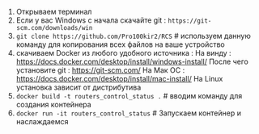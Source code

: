 1) Открываем терминал
2) Если у вас Windows с начала скачайте git : `https://git-scm.com/downloads/win`
3) `git clone https://github.com/Pro100kir2/RCS` # используем данную команду для копирования всех файлов на ваше устройство
4) скачиваем Docker из любого удобного источника : 
 На винду : https://docs.docker.com/desktop/install/windows-install/
 После чего установите git : https://git-scm.com/
 На Мак ОС : https://docs.docker.com/desktop/install/mac-install/
 На Linux установка зависит от дистрибутива 
5) `docker build -t routers_control_status .` # вводим команду для создания контейнера 
6) `docker run -it routers_control_status`   # Запускаем контейнер и наслаждаемся 
